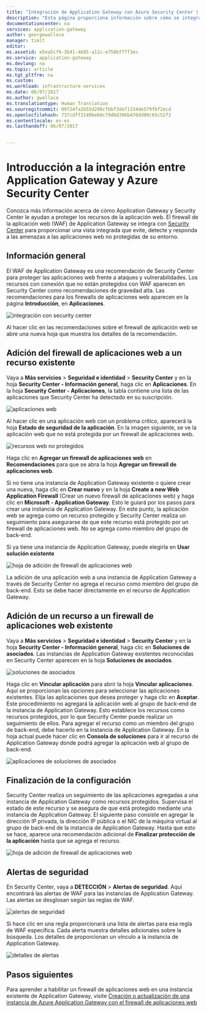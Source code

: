```yaml
---
title: "Integración de Application Gateway con Azure Security Center | Microsoft Docs"
description: "Esta página proporciona información sobre cómo se integra Application Gateway en Azure Security Center."
documentationcenter: na
services: application-gateway
author: georgewallace
manager: timlt
editor: 
ms.assetid: e5ea5cf9-3b41-4b85-a12c-e758bff7f3ec
ms.service: application-gateway
ms.devlang: na
ms.topic: article
ms.tgt_pltfrm: na
ms.custom: 
ms.workload: infrastructure-services
ms.date: 06/07/2017
ms.author: gwallace
ms.translationtype: Human Translation
ms.sourcegitcommit: 09f24fa2b55d298cfbbf3de71334de579fbf2ecd
ms.openlocfilehash: 737cdff3140be68cf9d6d396b470dd09c65c52f2
ms.contentlocale: es-es
ms.lasthandoff: 06/07/2017


---
```


# <a name="overview-of-integration-between-application-gateway-and-azure-security-center"></a>Introducción a la integración entre Application Gateway y Azure Security Center

Conozca más información acerca de cómo Application Gateway y Security Center le ayudan a proteger los recursos de la aplicación web. El firewall de la aplicación web (WAF) de Application Gateway se integra con [Security Center](../security-center/security-center-intro.md) para proporcionar una vista integrada que evite, detecte y responda a las amenazas a las aplicaciones web no protegidas de su entorno.

## <a name="overview"></a>Información general

El WAF de Application Gateway es una recomendación de Security Center para proteger las aplicaciones web frente a ataques y vulnerabilidades. Los recursos con conexión que no están protegidos con WAF aparecen en Security Center como recomendaciones de gravedad alta. Las recomendaciones para los firewalls de aplicaciones web aparecen en la página **Introducción**, en **Aplicaciones**.

![integración con security center][1]

Al hacer clic en las recomendaciones sobre el firewall de aplicación web se abre una nueva hoja que muestra los detalles de la recomendación.

## <a name="add-a-web-application-firewall-to-an-existing-resource"></a>Adición del firewall de aplicaciones web a un recurso existente

Vaya a **Más servicios** > **Seguridad e identidad** > **Security Center** y en la hoja **Security Center - Información general**, haga clic en **Aplicaciones**. En la hoja **Security Center - Aplicaciones**, la tabla contiene una lista de las aplicaciones que Security Center ha detectado en su suscripción.

![aplicaciones web][3]

Al hacer clic en una aplicación web con un problema crítico, aparecerá la hoja **Estado de seguridad de la aplicación**. En la imagen siguiente, se ve la aplicación web que no está protegida por un firewall de aplicaciones web. 

![recursos web no protegidos][2]

Haga clic en **Agregar un firewall de aplicaciones web** en **Recomendaciones** para que se abra la hoja **Agregar un firewall de aplicaciones web**.

Si no tiene una instancia de Application Gateway existente o quiere crear una nueva, haga clic en **Crear nuevo** y en la hoja **Create a new Web Application Firewall** (Crear un nuevo firewall de aplicaciones web) y haga clic en **Microsoft - Application Gateway**. Esto le guiará por los pasos para crear una instancia de Application Gateway. En este punto, la aplicación web se agrega como un recurso protegido y Security Center realiza un seguimiento para asegurarse de que este recurso está protegido por un firewall de aplicaciones web. No se agrega como miembro del grupo de back-end.

Si ya tiene una instancia de Application Gateway, puede elegirla en **Usar solución existente**

![hoja de adición de firewall de aplicaciones web][4]

La adición de una aplicación web a una instancia de Application Gateway a través de Security Center no agrega el recurso como miembro del grupo de back-end. Esto se debe hacer directamente en el recurso de Application Gateway.

## <a name="add-a-resource-to-an-existing-web-application-firewall"></a>Adición de un recurso a un firewall de aplicaciones web existente

Vaya a **Más servicios** > **Seguridad e identidad** > **Security Center** y en la hoja **Security Center - Información general**, haga clic en **Soluciones de asociados**. Las instancias de Application Gateway existentes reconocidas en Security Center aparecen en la hoja **Soluciones de asociados**.

![soluciones de asociados][7]

Haga clic en **Vincular aplicación** para abrir la hoja **Vincular aplicaciones**. Aquí se proporcionan las opciones para seleccionar las aplicaciones existentes. Elija las aplicaciones que desea proteger y haga clic en **Aceptar**. Este procedimiento no agregará la aplicación web al grupo de back-end de la instancia de Application Gateway. Esto establece los recursos como recursos protegidos, por lo que Security Center puede realizar un seguimiento de ellos. Para agregar el recurso como un miembro del grupo de back-end, debe hacerlo en la instancia de Application Gateway. En la hoja actual puede hacer clic en **Consola de soluciones** para ir al recurso de Application Gateway donde podrá agregar la aplicación web al grupo de back-end.

![aplicaciones de soluciones de asociados][6]

## <a name="finalize-configuration"></a>Finalización de la configuración

Security Center realiza un seguimiento de las aplicaciones agregadas a una instancia de Application Gateway como recursos protegidos.  Supervisa el estado de este recurso y se asegura de que está protegido mediante una instancia de Application Gateway. El siguiente paso consiste en agregar la dirección IP privada, la dirección IP pública o el NIC de la máquina virtual al grupo de back-end de la instancia de Application Gateway. Hasta que esto se hace, aparece una recomendación adicional de **Finalizar protección de la aplicación** hasta que se agrega el recurso.

![hoja de adición de firewall de aplicaciones web][5]

## <a name="security-alerts"></a>Alertas de seguridad

En Security Center, vaya a **DETECCIÓN** > **Alertas de seguridad**.  Aquí encontrará las alertas de WAF para las instancias de Application Gateway. Las alertas se desglosan según las reglas de WAF.

![alertas de seguridad][8]

Si hace clic en una regla proporcionará una lista de alertas para esa regla de WAF específica. Cada alerta muestra detalles adicionales sobre la búsqueda. Los detalles de proporcionan un vínculo a la instancia de Application Gateway.
 
![detalles de alertas][9]

## <a name="next-steps"></a>Pasos siguientes

Para aprender a habilitar un firewall de aplicaciones web en una instancia existente de Application Gateway, visite [Creación o actualización de una instancia de Azure Application Gateway con el firewall de aplicaciones web](application-gateway-web-application-firewall-portal.md#add-web-application-firewall-to-an-existing-application-gateway)

[1]: ./media/application-gateway-integration-security-center/figure1.png
[2]: ./media/application-gateway-integration-security-center/figure2.png
[3]: ./media/application-gateway-integration-security-center/figure3.png
[4]: ./media/application-gateway-integration-security-center/figure4.png
[5]: ./media/application-gateway-integration-security-center/figure5.png
[6]: ./media/application-gateway-integration-security-center/figure6.png
[7]: ./media/application-gateway-integration-security-center/figure7.png
[8]: ./media/application-gateway-integration-security-center/securitycenter.png
[9]: ./media/application-gateway-integration-security-center/figure9.png

